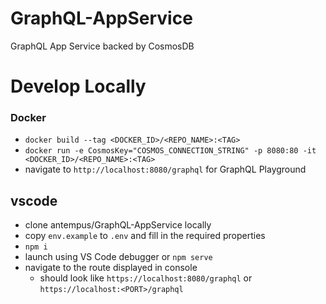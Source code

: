 # GraphQL-AppService

GraphQL App Service backed by CosmosDB

# Develop Locally

### Docker

- `docker build --tag <DOCKER_ID>/<REPO_NAME>:<TAG>`
- `docker run -e CosmosKey="COSMOS_CONNECTION_STRING" -p 8080:80 -it <DOCKER_ID>/<REPO_NAME>:<TAG>`
- navigate to `http://localhost:8080/graphql` for GraphQL Playground

## vscode

- clone antempus/GraphQL-AppService locally
- copy `env.example` to `.env` and fill in the required properties
- `npm i`
- launch using VS Code debugger or `npm serve`
- navigate to the route displayed in console
  - should look like `https://localhost:8080/graphql` or `https://localhost:<PORT>/graphql`

